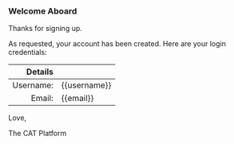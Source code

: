 ### Welcome Aboard

Thanks for signing up. 

As requested, your account has been created.
Here are your login credentials:

| Details   |              |
| ---------:|:------------ |
| Username: | {{username}} |
| Email:    | {{email}}    |

Love,

The CAT Platform
